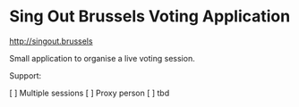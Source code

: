 # Sing Out Brussels Voting Application

http://singout.brussels

Small application to organise a live voting session.

Support:

[ ] Multiple sessions
[ ] Proxy person
[ ] tbd
